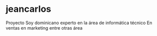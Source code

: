 # jeancarlos
Proyecto
Soy dominicano experto en la área de informática técnico
En ventas en marketing entre otras área
